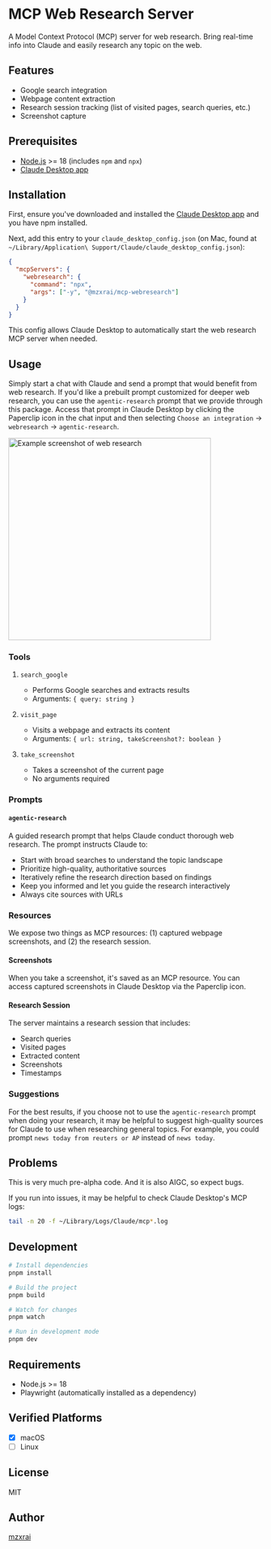 # MCP Web Research Server

A Model Context Protocol (MCP) server for web research. Bring real-time info into Claude and easily research any topic on the web.

## Features

- Google search integration
- Webpage content extraction
- Research session tracking (list of visited pages, search queries, etc.)
- Screenshot capture

## Prerequisites

- [Node.js](https://nodejs.org/) >= 18 (includes `npm` and `npx`)
- [Claude Desktop app](https://claude.ai/download)

## Installation

First, ensure you've downloaded and installed the [Claude Desktop app](https://claude.ai/download) and you have npm installed.

Next, add this entry to your `claude_desktop_config.json` (on Mac, found at `~/Library/Application\ Support/Claude/claude_desktop_config.json`):

```json
{
  "mcpServers": {
    "webresearch": {
      "command": "npx",
      "args": ["-y", "@mzxrai/mcp-webresearch"]
    }
  }
}
```

This config allows Claude Desktop to automatically start the web research MCP server when needed.

## Usage

Simply start a chat with Claude and send a prompt that would benefit from web research. If you'd like a prebuilt prompt customized for deeper web research, you can use the `agentic-research` prompt that we provide through this package. Access that prompt in Claude Desktop by clicking the Paperclip icon in the chat input and then selecting `Choose an integration` → `webresearch` → `agentic-research`.

<img src="https://i.ibb.co/N6Y3C0q/Screenshot-2024-12-05-at-11-01-27-PM.png" alt="Example screenshot of web research" width="400"/>

### Tools

1. `search_google`
   - Performs Google searches and extracts results
   - Arguments: `{ query: string }`

2. `visit_page`
   - Visits a webpage and extracts its content
   - Arguments: `{ url: string, takeScreenshot?: boolean }`

3. `take_screenshot`
   - Takes a screenshot of the current page
   - No arguments required

### Prompts

#### `agentic-research`
A guided research prompt that helps Claude conduct thorough web research. The prompt instructs Claude to:
- Start with broad searches to understand the topic landscape
- Prioritize high-quality, authoritative sources
- Iteratively refine the research direction based on findings
- Keep you informed and let you guide the research interactively
- Always cite sources with URLs

### Resources

We expose two things as MCP resources: (1) captured webpage screenshots, and (2) the research session.

#### Screenshots

When you take a screenshot, it's saved as an MCP resource. You can access captured screenshots in Claude Desktop via the Paperclip icon.

#### Research Session

The server maintains a research session that includes:
- Search queries
- Visited pages
- Extracted content
- Screenshots
- Timestamps

### Suggestions

For the best results, if you choose not to use the `agentic-research` prompt when doing your research, it may be helpful to suggest high-quality sources for Claude to use when researching general topics. For example, you could prompt `news today from reuters or AP` instead of `news today`.

## Problems

This is very much pre-alpha code. And it is also AIGC, so expect bugs.

If you run into issues, it may be helpful to check Claude Desktop's MCP logs:

```bash
tail -n 20 -f ~/Library/Logs/Claude/mcp*.log
```

## Development

```bash
# Install dependencies
pnpm install

# Build the project
pnpm build

# Watch for changes
pnpm watch

# Run in development mode
pnpm dev
```

## Requirements

- Node.js >= 18
- Playwright (automatically installed as a dependency)

## Verified Platforms

- [x] macOS
- [ ] Linux

## License

MIT

## Author

[mzxrai](https://github.com/mzxrai) 